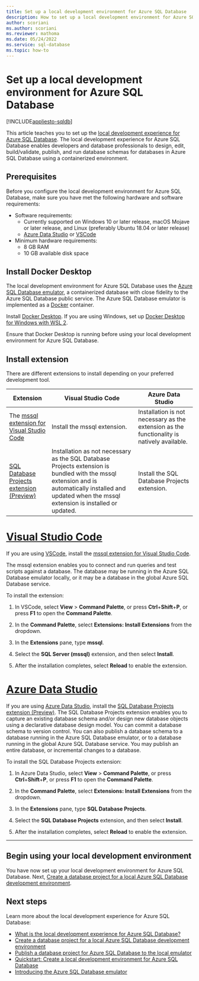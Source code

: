 ```yaml
---
title: Set up a local development environment for Azure SQL Database
description: How to set up a local development environment for Azure SQL Database.
author: scoriani
ms.author: scoriani
ms.reviewer: mathoma
ms.date: 05/24/2022
ms.service: sql-database
ms.topic: how-to
---
```


# Set up a local development environment for Azure SQL Database
[!INCLUDE[appliesto-sqldb](../includes/appliesto-sqldb.md)]

This article teaches you to set up the [local development experience for Azure SQL Database](local-dev-experience-overview.md). The local development experience for Azure SQL Database enables developers and database professionals to design, edit, build/validate, publish, and run database schemas for databases in Azure SQL Database using a containerized environment.

## Prerequisites

Before you configure the local development environment for Azure SQL Database, make sure you have met the following hardware and software requirements:

- Software requirements:
    - Currently supported on Windows 10 or later release, macOS Mojave or later release, and Linux (preferably Ubuntu 18.04 or later release)
    - [Azure Data Studio](/sql/azure-data-studio/download-azure-data-studio) or [VSCode](https://code.visualstudio.com/Docs)
- Minimum hardware requirements:
    - 8 GB RAM
    - 10 GB available disk space

## Install Docker Desktop

The local development environment for Azure SQL Database uses the [Azure SQL Database emulator](local-dev-experience-sql-database-emulator.md), a containerized database with close fidelity to the Azure SQL Database public service. The Azure SQL Database emulator is implemented as a [Docker](https://www.docker.com/) container.

Install [Docker Desktop](https://www.docker.com/products/docker-desktop/). If you are using Windows, set up [Docker Desktop for Windows with WSL 2](/windows/wsl/tutorials/wsl-containers).

Ensure that Docker Desktop is running before using your local development environment for Azure SQL Database.

## Install extension

There are different extensions to install depending on your preferred development tool. 

| Extension | Visual Studio Code | Azure Data Studio |
|--|--|--|
| The [mssql extension for Visual Studio Code](https://marketplace.visualstudio.com/items?itemName=ms-mssql.mssql) | Install the mssql extension. | Installation is not necessary as the extension as the functionality is natively available. |
| [SQL Database Projects extension (Preview)](https://marketplace.visualstudio.com/items?itemName=ms-mssql.sql-database-projects-vscode) | Installation as not necessary as the SQL Database Projects extension is bundled with the mssql extension and is automatically installed and updated when the mssql extension is installed or updated. | Install the SQL Database Projects extension. |

# [Visual Studio Code](#tab/vscode)

If you are using [VSCode](https://code.visualstudio.com/Docs), install the [mssql extension for Visual Studio Code](https://marketplace.visualstudio.com/items?itemName=ms-mssql.mssql). 

The mssql extension enables you to connect and run queries and test scripts against a database. The database may be running in the Azure SQL Database emulator locally, or it may be a database in the global Azure SQL Database service.

To install the extension:

1. In VSCode, select **View** > **Command Palette**, or press **Ctrl**+**Shift**+**P**, or press **F1** to open the **Command Palette**.

1. In the **Command Palette**, select **Extensions: Install Extensions** from the dropdown.

1. In the **Extensions** pane, type **mssql**.

1. Select the **SQL Server (mssql)** extension, and then select **Install**.

1. After the installation completes, select **Reload** to enable the extension.

# [Azure Data Studio](#tab/ads)

If you are using [Azure Data Studio](/sql/azure-data-studio/download-azure-data-studio), install the [SQL Database Projects extension (Preview)](https://marketplace.visualstudio.com/items?itemName=ms-mssql.sql-database-projects-vscode). The SQL Database Projects extension enables you to capture an existing database schema and/or design new database objects using a declarative database design model. You can commit a database schema to version control. You can also publish a database schema to a database running in the Azure SQL Database emulator, or to a database running in the global Azure SQL Database service. You may publish an entire database, or incremental changes to a database.

To install the SQL Database Projects extension:

1. In Azure Data Studio, select **View** > **Command Palette**, or press **Ctrl**+**Shift**+**P**, or press **F1** to open the **Command Palette**.

1. In the **Command Palette**, select **Extensions: Install Extensions** from the dropdown.

1. In the **Extensions** pane, type **SQL Database Projects**.

1. Select the **SQL Database Projects** extension, and then select **Install**.

1. After the installation completes, select **Reload** to enable the extension.

---



## Begin using your local development environment

You have now set up your local development environment for Azure SQL Database. Next, [Create a database project for a local Azure SQL Database development environment](local-dev-experience-create-database-project.md).

## Next steps

Learn more about the local development experience for Azure SQL Database:

- [What is the local development experience for Azure SQL Database?](local-dev-experience-overview.md)
- [Create a database project for a local Azure SQL Database development environment](local-dev-experience-create-database-project.md)
- [Publish a database project for Azure SQL Database to the local emulator](local-dev-experience-publish-emulator.md)
- [Quickstart: Create a local development environment for Azure SQL Database](local-dev-experience-quickstart.md)
- [Introducing the Azure SQL Database emulator](local-dev-experience-sql-database-emulator.md)
